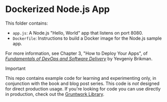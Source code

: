 # Dockerized Node.js App

This folder contains:

* `app.js`: A Node.js "Hello, World" app that listens on port 8080.
* `Dockerfile`: Instructions to build a Docker image for the Node.js sample app.

For more information, see Chapter 3, "How to Deploy Your Apps", of 
[_Fundamentals of DevOps and Software Delivery_](https://www.fundamentals-of-devops.com) by Yevgeniy Brikman.

> [!IMPORTANT]  
> This repo contains example code for learning and experimenting only, in conjunction with the book and blog post
> series. This code is _not_ designed for direct production usage. If you're looking for code you can use directly in
> production, check out the [Gruntwork Library](https://www.gruntwork.io/products/library).
